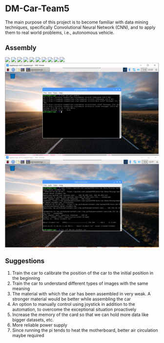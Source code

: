 # DM-Car-Team5

The main purpose of this project is to become familiar with data mining techniques, specifically Convolutional Neural Network (CNN), and to apply them to real world problems, i.e., autonomous vehicle.

## Assembly

![](/assembly-images/1.png?raw=true)
![](/assembly-images/2.png?raw=true)
![](/assembly-images/3.png?raw=true)
![](/assembly-images/4.png?raw=true)
![](/assembly-images/5.png?raw=true)
![](/assembly-images/6.png?raw=true)
![](/assembly-images/7.png?raw=true)
![](/assembly-images/8.png?raw=true)
![](/assembly-images/9.png?raw=true)
![](/assembly-images/10.png?raw=true)
![](/assembly-images/11.png?raw=true)
![](/assembly-images/12.png?raw=true)

## Suggestions

1.  Train the car to calibrate the position of the car to the initial position in the beginning
2.  Train the car to understand different types of images with the same meaning
3.  The material with which the car has been assembled in very weak. A stronger material would be better while assembling the car
4.  An option to manually control using joystick in addition to the automation, to overcome the exceptional situation proactively
5.  Increase the memory of the card so that we can hold more data like bigger datasets, etc.
6.  More reliable power supply
7.  Since running the pi tends to heat the motherboard, better air circulation maybe required


